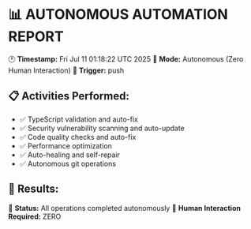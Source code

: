 📊 AUTONOMOUS AUTOMATION REPORT
=================================

🕐 **Timestamp:** Fri Jul 11 01:18:22 UTC 2025
🤖 **Mode:** Autonomous (Zero Human Interaction)
🔄 **Trigger:** push

## 📋 Activities Performed:
- ✅ TypeScript validation and auto-fix
- ✅ Security vulnerability scanning and auto-update
- ✅ Code quality checks and auto-fix
- ✅ Performance optimization
- ✅ Auto-healing and self-repair
- ✅ Autonomous git operations

## 🎯 Results:

🤖 **Status:** All operations completed autonomously
🎉 **Human Interaction Required:** ZERO
